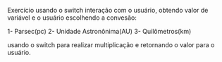 Exercício usando o switch
interação com o usuário, obtendo valor de variável e o usuário escolhendo a convesão:

1- Parsec(pc)
2- Unidade Astronônima(AU)
3- Quilômetros(km)

usando o switch para realizar multiplicação e 
retornando o valor para o usuário.